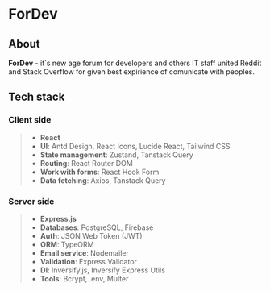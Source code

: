 # ForDev

## About

**ForDev** - it`s new age forum for developers and others IT staff united Reddit and Stack Overflow for given best expirience of comunicate with peoples.

## Tech stack

### Client side

> - **React**
> - **UI**: Antd Design, React Icons, Lucide React, Tailwind CSS
> - **State management**: Zustand, Tanstack Query
> - **Routing**: React Router DOM
> - **Work with forms**: React Hook Form
> - **Data fetching**: Axios, Tanstack Query

### Server side

> - **Express.js**
> - **Databases**: PostgreSQL, Firebase
> - **Auth**: JSON Web Token (JWT)
> - **ORM**: TypeORM
> - **Email service**: Nodemailer
> - **Validation**: Express Validator
> - **DI**: Inversify.js, Inversify Express Utils
> - **Tools**: Bcrypt, .env, Multer
